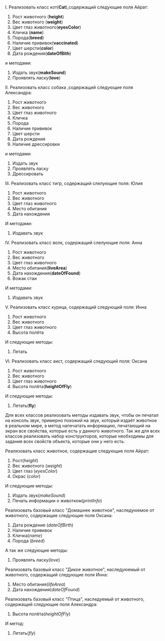 I. Реализовать класс кот(**Cat**),содержащий следующие поля Айрат:
1. Рост животного (**height**)
2. Вес животного (**weight**)
3. Цвет глаз животного(**eyesColor**)
4. Кличка (**name**)
5. Порода(**breed**)
6. Наличие прививок(**vaccinated**)
7. Цвет шерсти(**color**)
8. Дата рождения(**dateOfBith**)


и методами:


1. Издать звук(**makeSound**)
2. Проявлять ласку(**love**)


II. Реализовать класс собака ,содержащий следующие поля Александра:
1. Рост животного
2. Вес животного
3. Цвет глаз животного
4. Кличка
5. Порода
6. Наличие прививок
7. Цвет шерсти
8. Дата рождения
9. Наличие дрессировки


и методами:


1. Издать звук
2. Проявлять ласку
3. Дрессировать


III. Реализовать класс тигр, содержащий слелующие поля: Юлия
1. Рост животного
2. Вес животного
3. Цвет глаз животного
4. Место обитания
5. Дата нахождения


И методами:


1. Издавать звук


IV. Реализовать класс волк, содержащий слелующие поля: Анна
1. Рост животного
2. Вес животного
3. Цвет глаз животного
4. Место обитания(**liveArea**)
5. Дата нахождения(**dateOfFound**)
6. Вожак стаи


И методами:

1. Издавать звук


V. Реализовать класс курица, содержащий следующий поля: Инна
1. Рост животного
2. Вес животного
3. Цвет глаз животного
4. Высота полёта


И следующие методы:


1. Летать


VI. Реализовать класс аист, содержащий следующий поля: Оксана
1. Рост животного
2. Вес животного
3. Цвет глаз животного
4. Высота полёта(**heightOfFly**)


И следующие методы:


1. Летать(**fly**)

Для всех классов реализовать методы издавать звук, чтобы он печатал на консоль звук, примерно похожий на звук, который издаёт животное в реальном мире, а метод напечатать информацию, печатающий на экран все свойства, которые есть у данного животного. Так же для всех классов реализовать набор конструкторов, которые необходимы для задания всех свойств объекта, которые они у него есть.

Реализовать класс животное, содержащие следующие поля Айрат:
1. Рост(*height*)
2. Вес животного (*weight*)
3. Цвет глаз (*eyesColor*)
4. Окрас (*color*)

И следующие методы:
1. Издать звук(*makeSound*)
2. Печать информации о животком(*printInfo*)

Реализовать базовый класс "Домашнее животное", наследуюемое от животного, содержащие следующие поля Оксана:
1. Дата рождение (*dateOfBirth*)
2. Наличие прививок
3. Кличка(*name*)
4. Порода (*breed*)


А так же следующие методы:
1. Проявлять ласку(*love*)

Реализовать базовый класс "Дикое животное", наследуюемый от животного, содержащий следующие поля Инна:
1. Место обитания(*lifeArea*)
2. Дата нахождения(*dateOfFound*)

Реализовать базовый класс "Птица", наследуемый от животного, содержащий следующие поля Александра:
1. Высота полёта(*heightOfFly*)


И метод:
1. Летать(*fly*)


